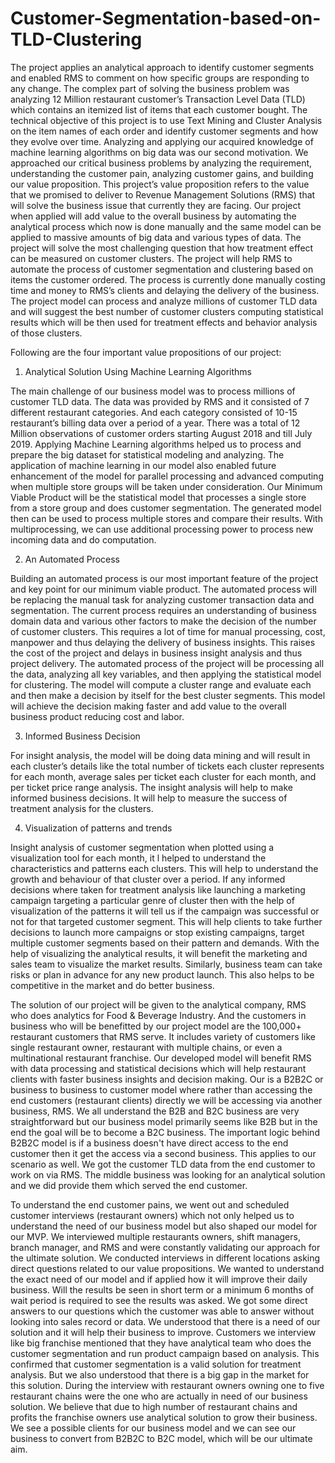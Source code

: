 # Customer-Segmentation-based-on-TLD-Clustering
The project applies an analytical approach to identify customer segments and enabled RMS to comment on how specific groups are responding to any change. The complex part of solving the business problem was analyzing 12 Million restaurant customer’s Transaction Level Data (TLD) which contains an itemized list of items that each customer bought. The technical objective of this project is to use Text Mining and Cluster Analysis on the item names of each order and identify customer segments and how they evolve over time. Analyzing and applying our acquired knowledge of machine learning algorithms on big data was our second motivation. We approached our critical business problems by analyzing the requirement, understanding the customer pain, analyzing customer gains, and building our value proposition.
This project’s value proposition refers to the value that we promised to deliver to Revenue Management Solutions (RMS) that will solve the business issue that currently they are facing. Our project when applied will add value to the overall business by automating the analytical process which now is done manually and the same model can be applied to massive amounts of big data and various types of data. The project will solve the most challenging question that how treatment effect can be measured on  customer clusters. The project will help RMS to automate the process of customer segmentation and clustering based on items the customer ordered. The process is currently done manually costing time and money to RMS’s clients and delaying the delivery of the business. The project model can process and analyze millions of customer TLD data and will suggest the best number of customer clusters computing statistical results which will be then used for treatment effects and behavior analysis of those clusters.

Following are the four important value propositions of our project:

1. Analytical Solution Using Machine Learning Algorithms

The main challenge of our business model was to process millions of customer TLD data. The data was provided by RMS and it consisted of 7 different restaurant categories. And each category consisted of 10-15 restaurant’s billing data over a period of a year. There was a total of 12 Million observations of customer orders starting August 2018 and till July 2019. Applying Machine Learning algorithms helped us to process and prepare the big dataset for statistical modeling and analyzing. The application of machine learning in our model also enabled future enhancement of the model for parallel processing and advanced computing when multiple store groups will be taken under consideration. Our Minimum Viable Product will be the statistical model that processes a single store from a store group and does customer segmentation. The generated model then can be used to process multiple stores and compare their results. With multiprocessing, we can use additional processing power to process new incoming data and do computation.

2. An Automated Process 

Building an automated process is our most important feature of the project and key point for our minimum viable product. The automated process will be replacing the manual task for analyzing customer transaction data and segmentation. The current process requires an understanding of business domain data and various other factors to make the decision of the number of customer clusters. This requires a lot of time for manual processing, cost, manpower and thus delaying the delivery of business insights. This raises the cost of the project and delays in business insight analysis and thus project delivery. The automated process of the project will be processing all the data, analyzing all key variables, and then applying the statistical model for clustering. The model will compute a cluster range and evaluate each and then make a decision by itself for the best cluster segments. This model will achieve the decision making faster and add value to the overall business product reducing cost and labor. 

3. Informed Business Decision

For insight analysis, the model will be doing data mining and will result in each cluster’s details like the total number of tickets each cluster represents for each month, average sales per ticket each cluster for each month, and per ticket price range analysis. The insight analysis will help to make informed business decisions. It will help to measure the success of treatment analysis for the clusters.

4. Visualization of patterns and trends
   
Insight analysis of customer segmentation when plotted using a visualization tool for each month, it l helped to understand the characteristics and patterns each clusters. This will help to understand the growth and behaviour of that cluster over a period. If any informed decisions where taken for treatment analysis like launching a marketing campaign targeting a particular genre of cluster then with the help of visualization of the patterns it will tell us if the campaign was successful or not for that targeted customer segment. This will help clients to take further decisions to launch more campaigns or stop existing campaigns, target multiple customer segments based on their pattern and demands. With the help of visualizing the analytical results, it will benefit the marketing and sales team to visualize the market results. Similarly, business team can take risks or plan in advance for any new product launch. This also helps to be competitive in the market and do better business.


The solution of our project will be given to the analytical company, RMS who does analytics for Food & Beverage Industry. And the customers in business who will be benefitted by our project model are the 100,000+ restaurant customers that RMS serve. It includes variety of customers like single restaurant owner, restaurant with multiple chains, or even a multinational restaurant franchise. Our developed model will benefit RMS with data processing and statistical decisions which will help restaurant clients with faster business insights and decision making. Our is a B2B2C or business to business to customer model where rather than accessing the end customers (restaurant clients) directly we will be accessing via another business, RMS. We all understand the B2B and B2C business are very straightforward but our business model primarily seems like B2B but in the end the goal will be to become a B2C business. The important logic behind B2B2C model is if a business doesn't have direct access to the end customer then it get the access via a second business. This applies to our scenario as well. We got the customer TLD data from the end customer to work on via RMS. The middle business was looking for an analytical solution and we did provide them which served the end customer. 

To understand the end customer pains, we went out and scheduled customer interviews (restaurant owners) which not only helped us to understand the need of our business model but also shaped our model for our MVP. We interviewed multiple restaurants owners, shift managers, branch manager, and RMS and were constantly validating our approach for the ultimate solution. We conducted interviews in different locations asking direct questions related to our value propositions. We wanted to understand the exact need of our model and if applied how it will improve their daily business. Will the results be seen in short term or a minimum 6 months of wait period is required to see the results was asked. We got some direct answers to our questions which the customer was able to answer without looking into sales record or data. We understood that there is a need of our solution and it will help their business to improve. Customers we interview like big franchise mentioned that they have analytical team who does the customer segmentation and run product campaign based on analysis. This confirmed that customer segmentation is a valid solution for treatment analysis. But we also understood that there is a big gap in the market for this solution. During the interview with restaurant owners owning one to five restaurant chains were the one who are actually in need of our business solution. We believe that due to high number of restaurant chains and profits the franchise owners use analytical solution to grow their business. We see a possible clients for our business model and we can see our business to convert from B2B2C to B2C model, which will be our ultimate aim.


